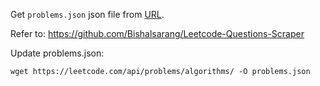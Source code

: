Get `problems.json` json file from [URL](https://leetcode.com/api/problems/all/).

Refer to: https://github.com/Bishalsarang/Leetcode-Questions-Scraper

Update problems.json:

```shell
wget https://leetcode.com/api/problems/algorithms/ -O problems.json
```
